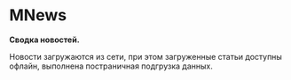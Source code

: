 # MNews
**Сводка новостей.**

Новости загружаются из сети, при этом загруженные статьи доступны офлайн, выполнена постраничная подгрузка данных.
